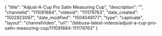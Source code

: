{
    "title": "Adjust-A-Cup Pro Satin Measuring Cup",
    "description": "",
    "channelid": "111091684",
    "videoid": "111179763",
    "date_created": "1502923097",
    "date_modified": "1504049177",
    "type": "captivate",
    "layout": "channelVideo",
    "url": "\/bbbusa-latest-videos\/adjust-a-cup-pro-satin-measuring-cup\/111091684-111179763"
}